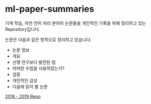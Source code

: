 # ml-paper-summaries
기계 학습, 자연 언어 처리 분야의 논문들을 개인적인 기록을 위해 정리하고 있는 Repository입니다.

논문은 다음과 같은 항목으로 정리하고 있습니다.

- 논문 정보
- 개요
- 선행 연구보다 발전된 점
- 어떠한 수법을 사용하였는가?
- 검증
- 개인적인 감상
- 다음에 읽어 볼 논문

[2018 - 2019 Repo](https://github.com/noowad/paper-summaries)
